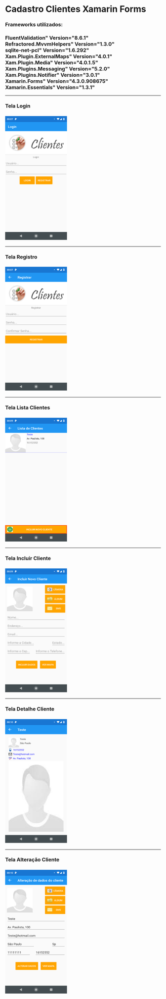 # Cadastro Clientes Xamarin Forms

<h3> Frameworks utilizados: <h3> 

FluentValidation" Version="8.6.1" <br />
Refractored.MvvmHelpers" Version="1.3.0" <br />
sqlite-net-pcl" Version="1.6.292" <br />
Xam.Plugin.ExternalMaps" Version="4.0.1" <br />
Xam.Plugin.Media" Version="4.0.1.5" <br />
Xam.Plugins.Messaging" Version="5.2.0" <br />
Xam.Plugins.Notifier" Version="3.0.1" <br />
Xamarin.Forms" Version="4.3.0.908675" <br />
Xamarin.Essentials" Version="1.3.1"
<hr>
<h3> Tela Login <h3>
<img src="https://github.com/Mateusdeli/CadastroClientesXamarin/blob/master/ImagesViews/LoginView.png" width="200" height="400" />
<hr>
<h3> Tela Registro <h3>
<img src="https://github.com/Mateusdeli/CadastroClientesXamarin/blob/master/ImagesViews/RegistrarView.png" width="200" height="400" />
  <hr>
<h3> Tela Lista Clientes <h3>
<img src="https://github.com/Mateusdeli/CadastroClientesXamarin/blob/master/ImagesViews/ListaClientesView.png" width="200" height="400" />
  <hr>
<h3> Tela Incluir Cliente <h3>
<img src="https://github.com/Mateusdeli/CadastroClientesXamarin/blob/master/ImagesViews/IncluirClienteView.png" width="200" height="400" />
  <hr>
<h3> Tela Detalhe Cliente <h3>
<img src="https://github.com/Mateusdeli/CadastroClientesXamarin/blob/master/ImagesViews/DetalhesClienteView.png" width="200" height="400" />
  <hr>
<h3> Tela Alteração Cliente <h3>
<img src="https://github.com/Mateusdeli/CadastroClientesXamarin/blob/master/ImagesViews/AlteracaoClienteView.png" width="200" height="400" />
